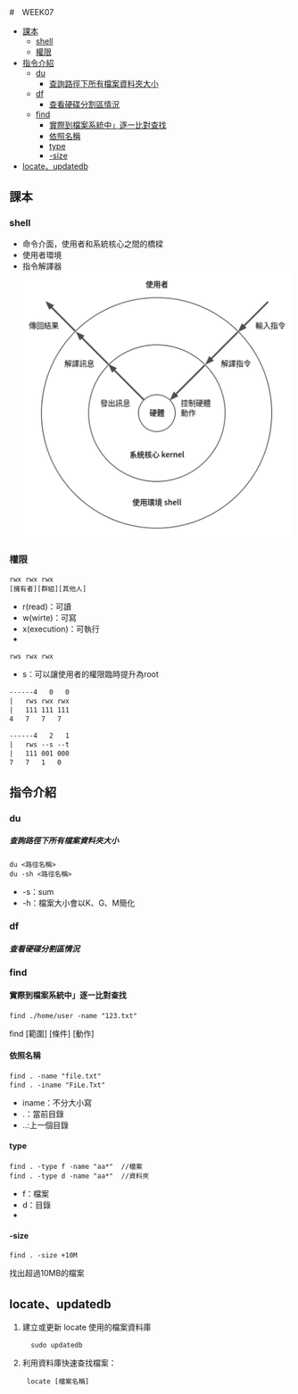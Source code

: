 #　WEEK07

- [課本](#課本)
  - [shell](#shell)
  - [權限](#權限)
- [指令介紹](#指令介紹)
  - [du](#du)
      - [查詢路徑下所有檔案資料夾大小](#查詢路徑下所有檔案資料夾大小)
  - [df](#df)
      - [查看硬碟分割區情況](#查看硬碟分割區情況)
  - [find](#find)
    - [實際到檔案系統中」逐一比對查找](#實際到檔案系統中逐一比對查找)
    - [依照名稱](#依照名稱)
    - [type](#type)
    - [-size](#-size)
- [locate、updatedb](#locateupdatedb)


## 課本
### shell
- 命令介面，使用者和系統核心之間的橋樑
- 使用者環境
- 指令解譯器
![shell](pic\shell.png)

### 權限
```
rwx rwx rwx
[擁有者][群組][其他人]
```
- r(read)：可讀
- w(wirte)：可寫
- x(execution)：可執行
- 
```
rws rwx rwx
```
- s：可以讓使用者的權限臨時提升為root

```
------4   0   0
|   rws rwx rwx
|   111 111 111
4   7   7   7
```
```
------4   2   1
|   rws --s --t
|   111 001 000
7   7   1   0
```

## 指令介紹

### du
##### 查詢路徑下所有檔案資料夾大小
```
du <路徑名稱>
du -sh <路徑名稱>
```
- -s：sum
- -h：檔案大小會以K、G、M簡化

### df
##### 查看硬碟分割區情況

### find
#### 實際到檔案系統中」逐一比對查找
```
find ./home/user -name "123.txt"
```
find [範圍] [條件] [動作]

#### 依照名稱
```
find . -name "file.txt"
find . -iname "FiLe.Txt"
```
- iname：不分大小寫
- .：當前目錄
- ..:上一個目錄
  
#### type   
```
find . -type f -name "aa*"  //檔案
find . -type d -name "aa*"  //資料夾
```
- f：檔案
- d：目錄
- 
#### -size
```
find . -size +10M
```
找出超過10MB的檔案

## locate、updatedb
1. 建立或更新 locate 使用的檔案資料庫
    ```
      sudo updatedb
    ```
2. 利用資料庫快速查找檔案：
   ```
    locate [檔案名稱]
   ```




